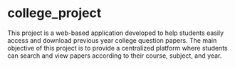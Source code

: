 # college_project
This project is a web-based application developed to help students easily access and download previous year college question papers. The main objective of this project is to provide a centralized platform where students can search and view papers according to their course, subject, and year. 
